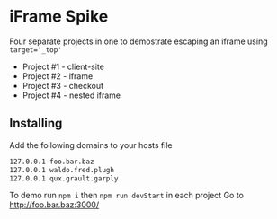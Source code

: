 # iFrame Spike
Four separate projects in one to demostrate escaping an iframe using `target='_top'`
* Project #1 - client-site
* Project #2 - iframe
* Project #3 - checkout
* Project #4 - nested iframe

## Installing

Add the following domains to your hosts file

```sh
127.0.0.1 foo.bar.baz
127.0.0.1 waldo.fred.plugh
127.0.0.1 qux.grault.garply
```

To demo run `npm i` then `npm run devStart` in each project
Go to http://foo.bar.baz:3000/

